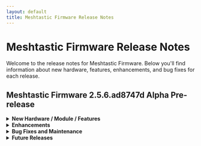 ```yaml
---
layout: default
title: Meshtastic Firmware Release Notes
---
```


# Meshtastic Firmware Release Notes

Welcome to the release notes for Meshtastic Firmware. Below you'll find information about new hardware, features, enhancements, and bug fixes for each release.

## Meshtastic Firmware 2.5.6.ad8747d Alpha Pre-release

<details>
<summary><strong>New Hardware / Module / Features</strong></summary>

- **RAK4631 Ethernet Gateway with working JSON output to MQTT** by @beegee-tokyo in [#4661](https://github.com/meshtastic/firmware/issues/4661)
  - Alternate variant support for Ethernet Gateway module RAK13800 for MQTT+JSON uplink for RAK4631 (not on webflasher).
  
- **Preliminary Othernet Dreamcatcher Support** by @caveman99 in [#4933](https://github.com/meshtastic/firmware/issues/4933)
  - Support for Othernet Dreamcatcher board.
  
- **Toggle Bluetooth with Fn+b shortcut** by @HarukiToreda in [#4977](https://github.com/meshtastic/firmware/issues/4977)
  - New key combination to toggle Bluetooth on/off on Cardkb devices.

- **Add health telemetry module** by @fifieldt @thebentern in [#4927](https://github.com/meshtastic/firmware/issues/4927)
  - New Health Telemetry module using the MLX90614 IR temperature and MAX30102 temperature/oxygen saturation/heart rate sensors.

- **First version of a DeepSleep state for the RP2040** by @TheMalkavien in [#4976](https://github.com/meshtastic/firmware/issues/4976)
  - Initial support for DeepSleep for RP2040 (Raspberry Pi) boards.

- **Add frequencies for the Philippines** by @fifieldt in [#4951](https://github.com/meshtastic/firmware/issues/4951)
  - New frequency option including the Philippines.

</details>

<details>
<summary><strong>Enhancements</strong></summary>

- **Which Module wants a UI Frame?** by @fifieldt in [#4967](https://github.com/meshtastic/firmware/issues/4967)
  - Improvement to debug reporting.
  
- **UserPrefs - Preconfigure up to 3 channels, GPS Mode** by @medentem in [#4930](https://github.com/meshtastic/firmware/issues/4930)
  - Improvement to firmware building.

- **Start of generating JSON manifest of macros in userPrefs.h** by @thebentern in [#4946](https://github.com/meshtastic/firmware/issues/4946)
  - Improvement to firmware building.

- **Coalesce duplicated method GetTimeSinceMeshPacket** by @fifieldt in [#4968](https://github.com/meshtastic/firmware/issues/4968)
  - Cleanup for debug reporting.

- **Upgrade nanopb** by @thebentern in [#4973](https://github.com/meshtastic/firmware/issues/4973)
  - Improvement for Protobuf (Protocol Buffers, a data format used to serialize structured data).

</details>

<details>
<summary><strong>Bug Fixes and Maintenance</strong></summary>

- **Remove unused Jlink monitoring files** by @fifieldt in [#4953](https://github.com/meshtastic/firmware/issues/4953)
  - Maintenance.

- **Retire PPR Boards** by @fifieldt in [#4956](https://github.com/meshtastic/firmware/issues/4956)
  - PPR and PPR1 board variants removed.

- **Retire LoRa-relay boards** by @fifieldt in [#4957](https://github.com/meshtastic/firmware/issues/4957)
  - LoRa-relay board variants removed.

- **Remove support for pca10056-rc-clock** by @fifieldt in [#4955](https://github.com/meshtastic/firmware/issues/4955)
  - pca10056-rc-clock board variants removed.

- **Remove unused headers** by @fifieldt in [#4954](https://github.com/meshtastic/firmware/issues/4954)
  - Cleanup.

- **Fix storage of admin key when installing default config** by @Mictronics in [#4995](https://github.com/meshtastic/firmware/issues/4995)
  - Fix storage of admin key after reset issue.

</details>

<details>
<summary><strong>Future Releases</strong></summary>

Stay tuned for upcoming features and enhancements in future releases. We’ll keep this section updated as new improvements and modules are added.

</details>
